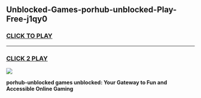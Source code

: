 
## Unblocked-Games-porhub-unblocked-Play-Free-j1qy0
<h3>
<a href="https://premium76.site?title=porhub-unblocked&ref=23A">CLICK TO PLAY</a></h3>
<hr>

<h3>
<a href="https://premium76.site?title=porhub-unblocked&ref=23A">CLICK 2 PLAY</a>
  
</h3>

<a href="https://premium76.site?title=porhub-unblocked&ref=23A"><img src="https://clearcache.store/games.png"></a>


**porhub-unblocked games unblocked: Your Gateway to Fun and Accessible Online Gaming**
